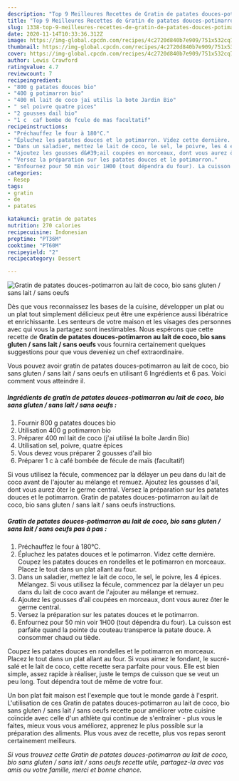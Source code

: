 ```yaml
---
description: "Top 9 Meilleures Recettes de Gratin de patates douces-potimarron au lait de coco, bio sans gluten / sans lait / sans oeufs"
title: "Top 9 Meilleures Recettes de Gratin de patates douces-potimarron au lait de coco, bio sans gluten / sans lait / sans oeufs"
slug: 1338-top-9-meilleures-recettes-de-gratin-de-patates-douces-potimarron-au-lait-de-coco-bio-sans-gluten-sans-lait-sans-oeufs
date: 2020-11-14T10:33:36.312Z
image: https://img-global.cpcdn.com/recipes/4c2720d840b7e909/751x532cq70/gratin-de-patates-douces-potimarron-au-lait-de-coco-bio-sans-gluten-sans-lait-sans-oeufs-photo-principale-de-la-recette.jpg
thumbnail: https://img-global.cpcdn.com/recipes/4c2720d840b7e909/751x532cq70/gratin-de-patates-douces-potimarron-au-lait-de-coco-bio-sans-gluten-sans-lait-sans-oeufs-photo-principale-de-la-recette.jpg
cover: https://img-global.cpcdn.com/recipes/4c2720d840b7e909/751x532cq70/gratin-de-patates-douces-potimarron-au-lait-de-coco-bio-sans-gluten-sans-lait-sans-oeufs-photo-principale-de-la-recette.jpg
author: Lewis Crawford
ratingvalue: 4.7
reviewcount: 7
recipeingredient:
- "800 g patates douces bio"
- "400 g potimarron bio"
- "400 ml lait de coco jai utilis la bote Jardin Bio"
- " sel poivre quatre pices"
- "2 gousses dail bio"
- "1 c  caf bombe de fcule de mas facultatif"
recipeinstructions:
- "Préchauffez le four à 180°C."
- "Épluchez les patates douces et le potimarron. Videz cette dernière. Coupez les patates douces en rondelles et le potimarron en morceaux. Placez le tout dans un plat allant au four."
- "Dans un saladier, mettez le lait de coco, le sel, le poivre, les 4 épices. Mélangez. Si vous utilisez la fécule, commencez par la délayer un peu dans du lait de coco avant de l&#39;ajouter au mélange et remuez."
- "Ajoutez les gousses d&#39;ail coupées en morceaux, dont vous aurez ôter le germe central."
- "Versez la préparation sur les patates douces et le potimarron."
- "Enfournez pour 50 min voir 1H00 (tout dépendra du four). La cuisson est parfaite quand la pointe du couteau transperce la patate douce. A consommer chaud ou tiède."
categories:
- Resep
tags:
- gratin
- de
- patates

katakunci: gratin de patates 
nutrition: 270 calories
recipecuisine: Indonesian
preptime: "PT36M"
cooktime: "PT60M"
recipeyield: "2"
recipecategory: Dessert

---
```



![Gratin de patates douces-potimarron au lait de coco, bio sans gluten / sans lait / sans oeufs](https://img-global.cpcdn.com/recipes/4c2720d840b7e909/751x532cq70/gratin-de-patates-douces-potimarron-au-lait-de-coco-bio-sans-gluten-sans-lait-sans-oeufs-photo-principale-de-la-recette.jpg)

Dès que vous reconnaissez les bases de la cuisine, développer un plat ou un plat tout simplement délicieux peut être une expérience aussi libératrice et enrichissante. Les senteurs de votre maison et les visages des personnes avec qui vous la partagez sont inestimables. Nous espérons que cette recette de <strong> Gratin de patates douces-potimarron au lait de coco, bio sans gluten / sans lait / sans oeufs </strong> vous fournira certainement quelques suggestions pour que vous deveniez un chef extraordinaire.

<!--inarticleads1-->

Vous pouvez avoir gratin de patates douces-potimarron au lait de coco, bio sans gluten / sans lait / sans oeufs en utilisant 6 Ingrédients et 6 pas. Voici comment vous atteindre il.

##### Ingrédients de gratin de patates douces-potimarron au lait de coco, bio sans gluten / sans lait / sans oeufs :

1. Fournir 800 g patates douces bio
1. Utilisation 400 g potimarron bio
1. Préparer 400 ml lait de coco (j&#39;ai utilisé la boîte Jardin Bio)
1. Utilisation  sel, poivre, quatre épices
1. Vous devez vous préparer 2 gousses d&#39;ail bio
1. Préparer 1 c à café bombée de fécule de maïs (facultatif)


Si vous utilisez la fécule, commencez par la délayer un peu dans du lait de coco avant de l&#39;ajouter au mélange et remuez. Ajoutez les gousses d&#39;ail, dont vous aurez ôter le germe central. Versez la préparation sur les patates douces et le potimarron. Gratin de patates douces-potimarron au lait de coco, bio sans gluten / sans lait / sans oeufs instructions. 

<!--inarticleads2-->

##### Gratin de patates douces-potimarron au lait de coco, bio sans gluten / sans lait / sans oeufs pas à pas :

1. Préchauffez le four à 180°C.
1. Épluchez les patates douces et le potimarron. Videz cette dernière. Coupez les patates douces en rondelles et le potimarron en morceaux. Placez le tout dans un plat allant au four.
1. Dans un saladier, mettez le lait de coco, le sel, le poivre, les 4 épices. Mélangez. Si vous utilisez la fécule, commencez par la délayer un peu dans du lait de coco avant de l&#39;ajouter au mélange et remuez.
1. Ajoutez les gousses d&#39;ail coupées en morceaux, dont vous aurez ôter le germe central.
1. Versez la préparation sur les patates douces et le potimarron.
1. Enfournez pour 50 min voir 1H00 (tout dépendra du four). La cuisson est parfaite quand la pointe du couteau transperce la patate douce. A consommer chaud ou tiède.


Coupez les patates douces en rondelles et le potimarron en morceaux. Placez le tout dans un plat allant au four. Si vous aimez le fondant, le sucré-salé et le lait de coco, cette recette sera parfaite pour vous. Elle est bien simple, assez rapide à réaliser, juste le temps de cuisson que se veut un peu long. Tout dépendra tout de même de votre four. 

<!--inarticleads1-->

<p>
Un bon plat fait maison est l'exemple que tout le monde garde à l'esprit. L'utilisation de ces Gratin de patates douces-potimarron au lait de coco, bio sans gluten / sans lait / sans oeufs recette pour améliorer votre cuisine coïncide avec celle d'un athlète qui continue de s'entraîner - plus vous le faites, mieux vous vous améliorez, apprenez le plus possible sur la préparation des aliments. Plus vous avez de recette, plus vos repas seront certainement meilleurs.
</p>

<p>
<i>Si vous trouvez cette Gratin de patates douces-potimarron au lait de coco, bio sans gluten / sans lait / sans oeufs recette utile, partagez-la avec vos amis ou votre famille, merci et bonne chance.</i>
</p>
